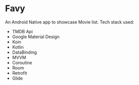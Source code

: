 # Favy

An Android Native app to showcase Movie list.
Tech stack used:
- TMDB Api
- Google Material Design
- Koin
- Kotlin
- DataBinding
- MVVM
- Coroutine
- Room
- Retrofit
- Glide
